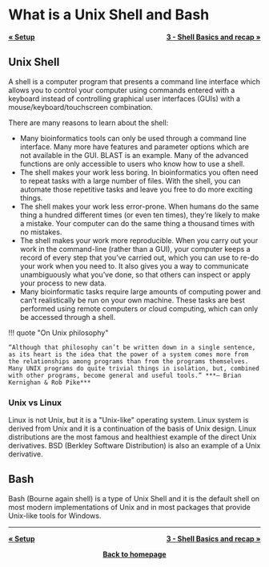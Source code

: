 # What is a Unix Shell and Bash 

<p style="text-align:left;">
  <b><a class="btn" href="https://genomicsaotearoa.github.io/bash-for-bioinformatics/workshop_material/0_setup_download.html" style="background: var(--bs-green);font-weight:bold">&laquo; Setup </a></b> 
  <span style="float:right;">
    <b><a class="btn" href="https://genomicsaotearoa.github.io/bash-for-bioinformatics/1.UnixShellBasics/" style="background: var(--bs-green);font-weight:bold">3 - Shell Basics and recap &raquo;</a></b>
  </span>
</p>



## Unix Shell

A shell is a computer program that presents a command line interface which allows you to control your computer using commands entered with a keyboard instead of controlling graphical user interfaces (GUIs) with a mouse/keyboard/touchscreen combination.

There are many reasons to learn about the shell:

* Many bioinformatics tools can only be used through a command line interface. Many more have features and parameter options which are not available in the GUI. BLAST is an example. Many of the advanced functions are only accessible to users who know how to use a shell.
* The shell makes your work less boring. In bioinformatics you often need to repeat tasks with a large number of files. With the shell, you can automate those repetitive tasks and leave you free to do more exciting things.
* The shell makes your work less error-prone. When humans do the same thing a hundred different times (or even ten times), they’re likely to make a mistake. Your computer can do the same thing a thousand times with no mistakes.
* The shell makes your work more reproducible. When you carry out your work in the command-line (rather than a GUI), your computer keeps a record of every step that you’ve carried out, which you can use to re-do your work when you need to. It also gives you a way to communicate unambiguously what you’ve done, so that others can inspect or apply your process to new data.
* Many bioinformatic tasks require large amounts of computing power and can’t realistically be run on your own machine. These tasks are best performed using remote computers or cloud computing, which can only be accessed through a shell.

!!! quote "On Unix philosophy"

    “Although that philosophy can’t be written down in a single sentence, as its heart is the idea that the power of a system comes more from the relationships among programs than from the programs themselves. Many UNIX programs do quite trivial things in isolation, but, combined with other programs, become general and useful tools.” ***– Brian Kernighan & Rob Pike***

### Unix vs Linux

Linux is not Unix, but it is a "Unix-like" operating system. Linux system is derived from Unix and it is a continuation of the basis of Unix design. Linux distributions are the most famous and healthiest example of the direct Unix derivatives. BSD (Berkley Software Distribution) is also an example of a Unix derivative.

## Bash

Bash (Bourne again shell) is a type of Unix Shell and it is the default shell on most modern implementations of Unix and in most packages that provide Unix-like tools for Windows. 

- - - 
<p style="text-align:left;">
  <b><a class="btn" href="https://genomicsaotearoa.github.io/bash-for-bioinformatics/workshop_material/0_setup_download.html" style="background: var(--bs-green);font-weight:bold">&laquo; Setup </a></b> 
  <span style="float:right;">
    <b><a class="btn" href="https://genomicsaotearoa.github.io/bash-for-bioinformatics/1.UnixShellBasics/" style="background: var(--bs-green);font-weight:bold">3 - Shell Basics and recap &raquo;</a></b>
  </span>
</p>

<p align="center"><b><a class="btn" href="https://genomicsaotearoa.github.io/bash-for-bioinformatics/" style="background: var(--bs-dark);font-weight:bold">Back to homepage</a></b></p>